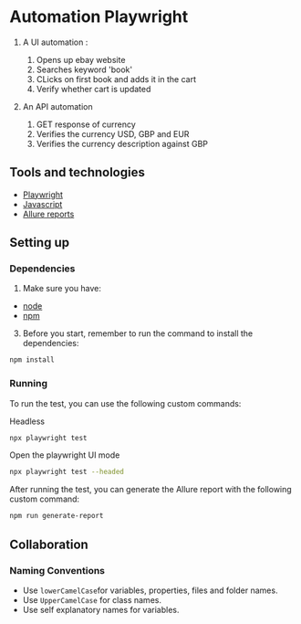 # Automation Playwright


1. A UI automation :
    1. Opens up ebay website
    2. Searches keyword 'book'
    3. CLicks on first book and adds it in the cart
    4. Verify whether cart is updated

  
2. An API automation 
   1. GET response of currency
   2. Verifies the currency USD, GBP and EUR
   3. Verifies the currency description against GBP

## Tools and technologies

- [Playwright](https://playwright.dev/)
- [Javascript](https://developer.mozilla.org/en-US/docs/Web/JavaScript)
- [Allure reports](https://allurereport.org/docs/)

## Setting up

### Dependencies

1. Make sure you have:
- [node](https://nodejs.org/en/)
- [npm](https://www.npmjs.com/package/npm)

3. Before you start, remember to run the command to install the dependencies:

```bash
npm install
```

### Running

To run the test, you can use the following custom commands: 

Headless
```bash
npx playwright test
```
Open the playwright UI mode
```bash
npx playwright test --headed
```
After running the test, you can generate the Allure report with the following custom command:
```bash
npm run generate-report
```

## Collaboration

### Naming Conventions

- Use `lowerCamelCase`for variables, properties, files and folder names.
- Use `UpperCamelCase` for class names. 
- Use self explanatory names for variables.
